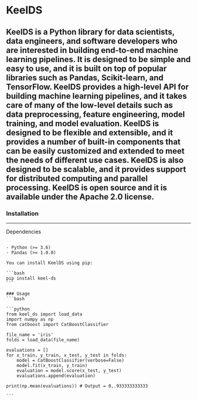 # KeelDS


## KeelDS is a Python library for data scientists, data engineers, and software developers who are interested in building end-to-end machine learning pipelines. It is designed to be simple and easy to use, and it is built on top of popular libraries such as Pandas, Scikit-learn, and TensorFlow. KeelDS provides a high-level API for building machine learning pipelines, and it takes care of many of the low-level details such as data preprocessing, feature engineering, model training, and model evaluation. KeelDS is designed to be flexible and extensible, and it provides a number of built-in components that can be easily customized and extended to meet the needs of different use cases. KeelDS is also designed to be scalable, and it provides support for distributed computing and parallel processing. KeelDS is open source and it is available under the Apache 2.0 license.

### Installation
----------------

Dependencies
~~~~~~~~~~~~

- Python (>= 3.6)
- Pandas (>= 1.0.0)

You can install KeelDS using pip:

```bash
pip install keel-ds
```

### Usage
```bash

```python
from keel_ds import load_data
import numpy as np
from catboost import CatBoostClassifier

file_name = 'iris'
folds = load_data(file_name)

evaluations = []
for x_train, y_train, x_test, y_test in folds:
    model = CatBoostClassifier(verbose=False)
    model.fit(x_train, y_train)
    evaluation = model.score(x_test, y_test)
    evaluations.append(evaluation)
    
print(np.mean(evaluations)) # Output = 0,.933333333333

```